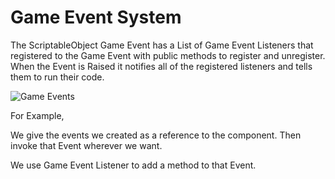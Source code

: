 # Game Event System
The ScriptableObject Game Event has a List of Game Event Listeners that registered to the Game Event with public methods to register and unregister. When the Event is Raised it notifies all of the registered listeners and tells them to run their code.


![Game Events](/Assets/Graphics/Images/GameEvents.jpg)

For Example,

We give the events we created as a reference to the component. Then invoke that Event wherever we want.

We use Game Event Listener to add a method to that Event.

